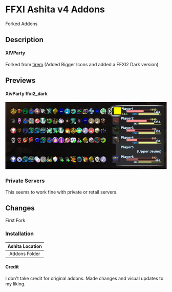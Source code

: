 # FFXI Ashita v4 Addons

Forked Addons

## Description

#### XIVParty  
Forked from [tirem](https://github.com/tirem/XivParty) (Added Bigger Icons and added a FFXI2 Dark version)

## Previews
#### XivParty ffxi2_dark
![ffxi2_dark Preview](https://raw.githubusercontent.com/Mr-Sithel/FFXI-Ashita-v4-Addons/812e94fbb0ca132ae570a0eba868974224346132/Previews/XivParty/ffxi2_dark.png)

### Private Servers
This seems to work fine with private or retail servers.

## Changes
First Fork

### Installation
| Ashita Location|
| :---: | 
| Addons Folder| 


#### Credit
I don't take credit for original addons. 
Made changes and visual updates to my liking.

